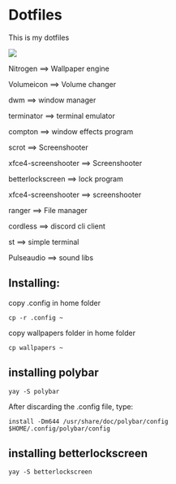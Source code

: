 <h1>Dotfiles</h1>
<p>This is my dotfiles</p>
<img src="https://i.imgyukle.com/2020/07/29/Sl4xtt.png">
<p>Nitrogen ==> Wallpaper engine</p>
<p>Volumeicon ==> Volume changer</p>
<p>dwm ==> window manager</p>
<p>terminator ==> terminal emulator</p>
<p>compton ==> window effects program</p>
<p>scrot ==> Screenshooter</p>
<p>xfce4-screenshooter ==> Screenshooter</p>
<p>betterlockscreen ==> lock program<p>
<p>xfce4-screenshooter ==> screenshooter</p>
<p>ranger ==> File manager</p>
<p>cordless ==> discord cli client</p>
<p>st ==> simple terminal</p>
<p>Pulseaudio ==> sound libs</p>
<h2>Installing:</h2>
<p>copy .config in home folder</p>
<code>cp -r .config ~</code>
<p>copy wallpapers folder in home folder</p>
<code>cp wallpapers ~</code>
<h2>installing polybar</h2>
<code>yay -S polybar</code>
<p>After discarding the .config file, type:</p>
<p>

</p>
<code>install -Dm644 /usr/share/doc/polybar/config $HOME/.config/polybar/config</code>
<h2>installing betterlockscreen</h2>
<code>yay -S betterlockscreen</code>
